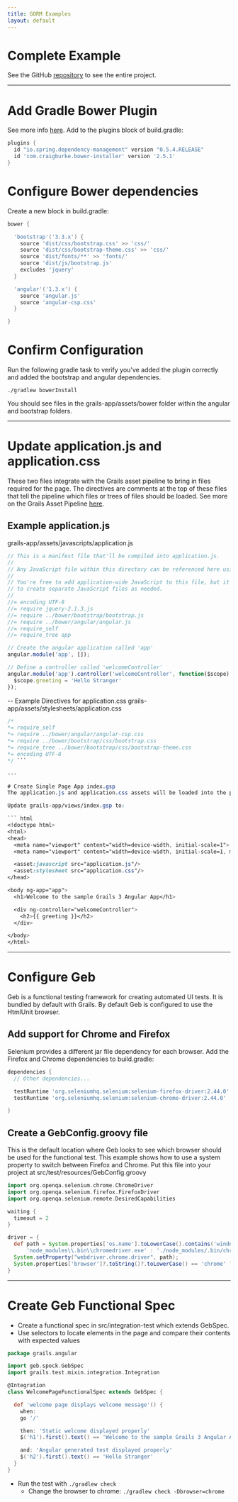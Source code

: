 ```yaml
---
title: GORM Examples
layout: default
---
```


# Complete Example

See the GitHub [repository](https://github.com/mikecalvo/grails3-angular-example) to see the entire project.

---

# Add Gradle Bower Plugin

See more info [here](https://github.com/craigburke/bower-installer-gradle).  Add to the plugins block of build.gradle:

``` groovy
plugins {
  id "io.spring.dependency-management" version "0.5.4.RELEASE"
  id 'com.craigburke.bower-installer' version '2.5.1'
}
```

# Configure Bower dependencies

Create a new block in build.gradle:

``` groovy
bower {

  'bootstrap'('3.3.x') {
    source 'dist/css/bootstrap.css' >> 'css/'
    source 'dist/css/bootstrap-theme.css' >> 'css/'
    source 'dist/fonts/**' >> 'fonts/'
    source 'dist/js/bootstrap.js'
    excludes 'jquery'
  }

  'angular'('1.3.x') {
    source 'angular.js'
    source 'angular-csp.css'
  }

}
```

# Confirm Configuration
Run the following gradle task to verify you've added the plugin correctly and added the bootstrap and angular dependencies.

`./gradlew bowerInstall`

You should see files in the grails-app/assets/bower folder within the angular and bootstrap folders.

---

# Update application.js and application.css
These two files integrate with the Grails asset pipeline to bring in files required for the page.
The directives are comments at the top of these files that tell the pipeline which files or trees of files should be loaded.  See more on the Grails Asset Pipeline [here](https://grails.org/plugin/asset-pipeline).

## Example application.js
grails-app/assets/javascripts/application.js

``` JavaScript
// This is a manifest file that'll be compiled into application.js.
//
// Any JavaScript file within this directory can be referenced here using a relative path.
//
// You're free to add application-wide JavaScript to this file, but it's generally better
// to create separate JavaScript files as needed.
//
//= encoding UTF-8
//= require jquery-2.1.3.js
//= require ../bower/bootstrap/bootstrap.js
//= require ../bower/angular/angular.js
//= require_self
//= require_tree app

// Create the angular application called 'app'
angular.module('app', []);

// Define a controller called 'welcomeController'
angular.module('app').controller('welcomeController', function($scope) {
  $scope.greeting = 'Hello Stranger'
});
```

-- Example Directives for application.css
grails-app/assets/stylesheets/application.css

``` CSS
/*
*= require_self
*= require ../bower/angular/angular-csp.css
*= require ../bower/bootstrap/css/bootstrap.css
*= require_tree ../bower/bootstrap/css/bootstrap-theme.css
*= encoding UTF-8
*/ ```

---

# Create Single Page App index.gsp
The application.js and application.css assets will be loaded into the page using a GSP tag that interacts with the Asset Pipeline plugin.  This will become the 'single page' of your application.

Update grails-app/views/index.gsp to:

``` html
<!doctype html>
<html>
<head>
  <meta name="viewport" content="width=device-width, initial-scale=1">
  <meta name="viewport" content="width=device-width, initial-scale=1, maximum-scale=1, user-scalable=no">

  <asset:javascript src="application.js"/>
  <asset:stylesheet src="application.css"/>
</head>

<body ng-app="app">
  <h1>Welcome to the sample Grails 3 Angular App</h1>

  <div ng-controller="welcomeController">
    <h2>{{ greeting }}</h2>
  </div>

</body>
</html>
```

---

# Configure Geb
Geb is a functional testing framework for creating automated UI tests.  It is bundled by default with Grails.  By default Geb is configured to use the HtmlUnit browser.

## Add support for Chrome and Firefox
Selenium provides a different jar file dependency for each browser.  Add the Firefox and Chrome dependencies to build.gradle:

``` groovy
dependencies {
  // Other dependencies...

  testRuntime 'org.seleniumhq.selenium:selenium-firefox-driver:2.44.0'
  testRuntime 'org.seleniumhq.selenium:selenium-chrome-driver:2.44.0'

}
```

## Create a GebConfig.groovy file
This is the default location where Geb looks to see which browser should be used for the functional test.  This example shows how to use a system property to switch between Firefox and Chrome.  Put this file into your project at src/test/resources/GebConfig.groovy

``` groovy
import org.openqa.selenium.chrome.ChromeDriver
import org.openqa.selenium.firefox.FirefoxDriver
import org.openqa.selenium.remote.DesiredCapabilities

waiting {
  timeout = 2
}

driver = {
  def path = System.properties['os.name'].toLowerCase().contains('windows') ?
      'node_modules\\.bin\\chromedriver.exe' : './node_modules/.bin/chromedriver'
  System.setProperty("webdriver.chrome.driver", path);
  System.properties['browser']?.toString()?.toLowerCase() == 'chrome' ? new ChromeDriver(new DesiredCapabilities()) : new FirefoxDriver()
}
```

---

# Create Geb Functional Spec
- Create a functional spec in src/integration-test which extends GebSpec.
- Use selectors to locate elements in the page and compare their contents with expected values

``` groovy
package grails.angular

import geb.spock.GebSpec
import grails.test.mixin.integration.Integration

@Integration
class WelcomePageFunctionalSpec extends GebSpec {

  def 'welcome page displays welcome message'() {
    when:
    go '/'

    then: 'Static welcome displayed properly'
    $('h1').first().text() == 'Welcome to the sample Grails 3 Angular App'

    and: 'Angular generated test displayed properly'
    $('h2').first().text() == 'Hello Stranger'
  }
}
```

- Run the test with `./gradlew check`
  - Change the browser to chrome: `./gradlew check -Dbrowser=chrome`
